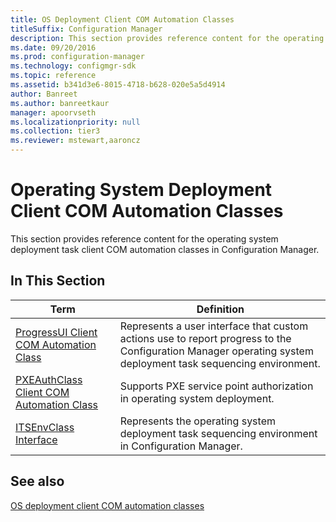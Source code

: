 ```yaml
---
title: OS Deployment Client COM Automation Classes
titleSuffix: Configuration Manager
description: This section provides reference content for the operating system deployment task client COM automation classes in Configuration Manager.
ms.date: 09/20/2016
ms.prod: configuration-manager
ms.technology: configmgr-sdk
ms.topic: reference
ms.assetid: b341d3e6-8015-4718-b628-020e5a5d4914
author: Banreet
ms.author: banreetkaur
manager: apoorvseth
ms.localizationpriority: null
ms.collection: tier3
ms.reviewer: mstewart,aaroncz 
---
```

# Operating System Deployment Client COM Automation Classes
This section provides reference content for the operating system deployment task client COM automation classes in Configuration Manager.  

## In This Section  

|Term|Definition|  
|----------|----------------|  
|[ProgressUI Client COM Automation Class](../../../../../develop/reference/core/clients/client-classes/progressui-client-com-automation-class.md)|Represents a user interface that custom actions use to report progress to the Configuration Manager operating system deployment task sequencing environment.|  
|[PXEAuthClass Client COM Automation Class](../../../../../develop/reference/core/clients/client-classes/pxeauthclass-client-com-automation-class.md)|Supports PXE service point authorization in operating system deployment.|  
|[ITSEnvClass Interface](../../../../../develop/reference/core/clients/client-classes/itsenvclass-interface.md)|Represents the operating system deployment task sequencing environment in Configuration Manager.|  

## See also

[OS deployment client COM automation classes](operating-system-deployment-client-com-automation-classes.md)
